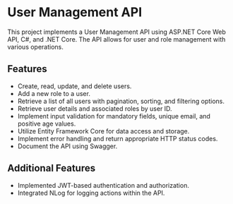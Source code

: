 # User Management API

This project implements a User Management API using ASP.NET Core Web API, C#, and .NET Core. The API allows for user and role management with various operations.

## Features

- Create, read, update, and delete users.
- Add a new role to a user.
- Retrieve a list of all users with pagination, sorting, and filtering options.
- Retrieve user details and associated roles by user ID.
- Implement input validation for mandatory fields, unique email, and positive age values.
- Utilize Entity Framework Core for data access and storage.
- Implement error handling and return appropriate HTTP status codes.
- Document the API using Swagger.

## Additional Features

- Implemented JWT-based authentication and authorization.
- Integrated NLog for logging actions within the API.